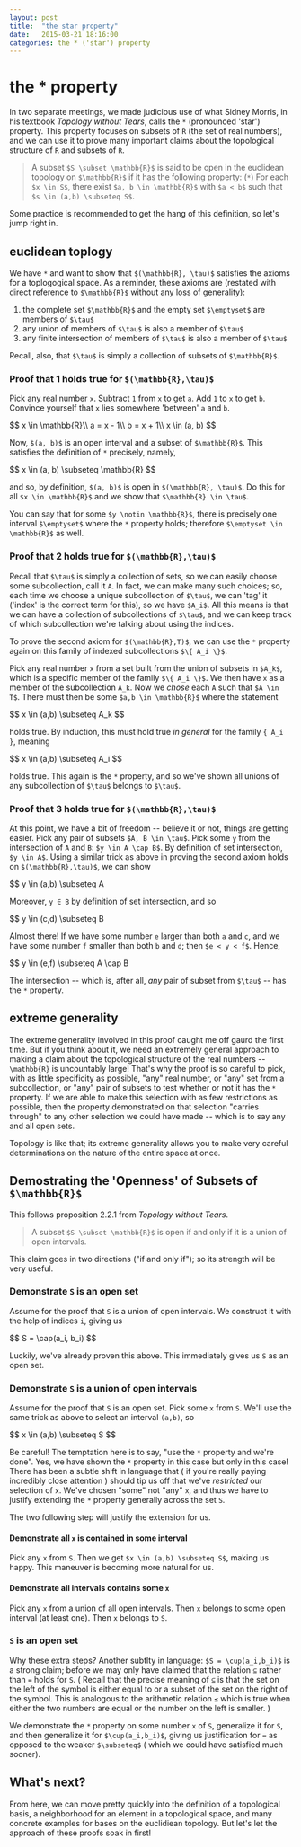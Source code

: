 ```yaml
---
layout: post
title:  "the star property"
date:   2015-03-21 18:16:00
categories: the * ('star') property
---
```


# the * property

In two separate meetings, we made judicious use of what Sidney Morris, in his textbook *Topology without Tears*, calls the `*` (pronounced 'star') property. This property focuses on subsets of `R` (the set of real numbers), and we can use it to prove many important claims about the topological structure of `R` and subsets of `R`.

> A subset `$S \subset \mathbb{R}$` is said to be open in the euclidean topology on `$\mathbb{R}$` if it has the following property:
> (`*`) For each `$x \in S$`, there exist `$a, b \in \mathbb{R}$` with `$a < b$` such that `$s \in (a,b) \subseteq S$`.

Some practice is recommended to get the hang of this definition, so let's jump right in.

## euclidean toplogy

We have `*` and want to show that `$(\mathbb{R}, \tau)$` satisfies the axioms for a toplogogical space. As a reminder, these axioms are (restated with direct reference to `$\mathbb{R}$` without any loss of generality):

1. the complete set `$\mathbb{R}$` and the empty set `$\emptyset$` are members of `$\tau$`
2. any union of members of `$\tau$` is also a member of `$\tau$`
3. any finite intersection of members of `$\tau$` is also a member of `$\tau$`

Recall, also, that `$\tau$` is simply a collection of subsets of `$\mathbb{R}$`.

### Proof that 1 holds true for `$(\mathbb{R},\tau)$`

Pick any real number `x`. Subtract `1` from `x` to get `a`. Add `1` to `x` to get `b`. Convince yourself that `x` lies somewhere 'between' `a` and `b`.

<div>$$
  x \in \mathbb{R}\\
  a = x - 1\\
  b = x + 1\\
  x \in (a, b)
$$</div>

Now, `$(a, b)$` is an open interval and a subset of `$\mathbb{R}$`. This satisfies the definition of `*` precisely, namely,

<div>$$
  x \in (a, b) \subseteq \mathbb{R}
$$</div>

and so, by definition, `$(a, b)$` is open in `$(\mathbb{R}, \tau)$`. Do this for all `$x \in \mathbb{R}$` and we show that `$\mathbb{R} \in \tau$`.

You can say that for some `$y \notin \mathbb{R}$`, there is precisely one interval `$\emptyset$` where the `*` property holds; therefore `$\emptyset \in \mathbb{R}$` as well.

### Proof that 2 holds true for `$(\mathbb{R},\tau)$`

Recall that `$\tau$` is simply a collection of sets, so we can easily choose some subcollection, call it `A`. In fact, we can make many such choices; so, each time we choose a unique subcollection of `$\tau$`, we can 'tag' it ('index' is the correct term for this), so we have `$A_i$`. All this means is that we can have a collection of subcollections of `$\tau$`, and we can keep track of which subcollection we're talking about using the indices.

To prove the second axiom for `$(\mathbb{R},T)$`, we can use the `*` property again on this family of indexed subcollections `$\{ A_i \}$`.

Pick any real number `x` from a set built from the union of subsets in `$A_k$`, which is a specific member of the family `$\{ A_i \}$`. We then have `x` as a member of the subcollection `A_k`. Now we *chose* each `A` such that `$A \in T$`. There must then be some `$a,b \in \mathbb{R}$` where the statement

<div>$$
x \in (a,b) \subseteq A_k
$$</div>

holds true. By induction, this must hold true *in general* for the family `{ A_i }`, meaning

<div>$$
x \in (a,b) \subseteq A_i
$$</div>

holds true. This again is the `*` property, and so we've shown all unions of any subcollection of `$\tau$` belongs to `$\tau$`.

### Proof that 3 holds true for `$(\mathbb{R},\tau)$`

At this point, we have a bit of freedom -- believe it or not, things are getting easier. Pick any pair of subsets `$A, B \in \tau$`. Pick some `y` from the intersection of `A` and `B`: `$y \in A \cap B$`. By definition of set intersection, `$y \in A$`. Using a similar trick as above in proving the second axiom holds on `$(\mathbb{R},\tau)$`, we can show

<div>$$
y \in (a,b) \subseteq A
</div>

Moreover, `y ∈ B` by definition of set intersection, and so

<div>$$
y \in (c,d) \subseteq B
</div>

Almost there! If we have some number `e` larger than both `a` and `c`, and we have some number `f` smaller than both `b` and `d`; then `$e < y < f$`. Hence,

<div>$$
y \in (e,f) \subseteq A \cap B
</div>

The intersection -- which is, after all, *any* pair of subset from `$\tau$` -- has the `*` property.

## extreme generality

The extreme generality involved in this proof caught me off gaurd the first time. But if you think about it, we need an extremely general approach to making a claim about the topological structure of the real numbers -- `\mathbb{R}` is uncountably large! That's why the proof is so careful to pick, with as little specificity as possible, "any" real number, or "any" set from a subcollection, or "any" pair of subsets to test whether or not it has the `*` property. If we are able to make this selection with as few restrictions as possible, then the property demonstrated on that selection "carries through" to any other selection we could have made -- which is to say any and all open sets.

Topology is like that; its extreme generality allows you to make very careful determinations on the nature of the entire space at once.

## Demostrating the 'Openness' of Subsets of `$\mathbb{R}$`

This follows proposition 2.2.1 from *Topology without Tears*.

> A subset `$S \subset \mathbb{R}$` is open if and only if it is a union of open intervals.

This claim goes in two directions ("if and only if"); so its strength will be very useful.

### Demonstrate `S` is an open set

Assume for the proof that `S` is a union of open intervals. We construct it with the help of indices `i`, giving us

<div>$$
S = \cap(a_i, b_i)
$$</div>

Luckily, we've already proven this above. This immediately gives us `S` as an open set.

### Demonstrate `S` is a union of open intervals

Assume for the proof that `S` is an open set. Pick some `x` from `S`. We'll use the same trick as above to select an interval `(a,b)`, so

<div>$$
x \in (a,b) \subseteq S
$$</div>

Be careful! The temptation here is to say, "use the `*` property and we're done". Yes, we have shown the `*` property in this case but only in this case! There has been a subtle shift in language that ( if you're really paying incredibly close attention ) should tip us off that we've *restricted* our selection of `x`. We've chosen "some" not "any" `x`, and thus we have to justify extending the `*` property generally across the set `S`.

The two following step will justify the extension for us.

#### Demonstrate all `x` is contained in some interval

Pick any `x` from `S`. Then we get `$x \in (a,b) \subseteq S$`, making us happy. This maneuver is becoming more natural for us.

#### Demonstrate all intervals contains some `x`

Pick any `x` from a union of all open intervals. Then `x` belongs to some open interval (at least one). Then `x` belongs to `S`.

### `S` is an open set

Why these extra steps? Another subtlty in language: `$S = \cup(a_i,b_i)$` is a strong claim; before we may only have claimed that the relation `⊆` rather than `=` holds for `S`. ( Recall that the precise meaning of `⊆` is that the set on the left of the symbol is either equal to or a subset of the set on the right of the symbol. This is analogous to the arithmetic relation `≤` which is true when either the two numbers are equal or the number on the left is smaller. )

We demonstrate the `*` property on some number `x` of `S`, generalize it for `S`, and then generalize it for `$\cup(a_i,b_i)$`, giving us justification for `=` as opposed to the weaker `$\subseteq$` ( which we could have satisfied much sooner).

## What's next?

From here, we can move pretty quickly into the definition of a topological basis, a neighborhood for an element in a topological space, and many concrete examples for bases on the euclidiean topology. But let's let the approach of these proofs soak in first!
